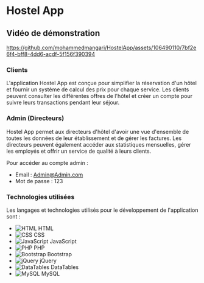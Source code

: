 # Hostel App

## Vidéo de démonstration


https://github.com/mohammedmangari/HostelApp/assets/106490110/7bf2e6f4-bff8-4dd6-acdf-5f156f390394



### Clients

L'application Hostel App est conçue pour simplifier la réservation d'un hôtel et fournir un système de calcul des prix pour chaque service. Les clients peuvent consulter les différentes offres de l'hôtel et créer un compte pour suivre leurs transactions pendant leur séjour.

### Admin (Directeurs)

Hostel App permet aux directeurs d'hôtel d'avoir une vue d'ensemble de toutes les données de leur établissement et de gérer les factures. Les directeurs peuvent également accéder aux statistiques mensuelles, gérer les employés et offrir un service de qualité à leurs clients.

Pour accéder au compte admin :

- Email : Admin@Admin.com
- Mot de passe : 123

### Technologies utilisées

Les langages et technologies utilisés pour le développement de l'application sont :

- ![HTML](https://img.icons8.com/color/48/000000/html-5--v1.png) HTML
- ![CSS](https://img.icons8.com/color/48/000000/css3.png) CSS
- ![JavaScript](https://img.icons8.com/color/48/000000/javascript--v1.png) JavaScript
- ![PHP](https://img.icons8.com/color/48/000000/php.png) PHP
- ![Bootstrap](https://img.icons8.com/color/48/000000/bootstrap.png) Bootstrap
- ![jQuery](https://img.icons8.com/ios-filled/50/000000/jquery.png) jQuery
- ![DataTables](https://img.icons8.com/material-rounded/48/000000/data-configuration.png) DataTables
- ![MySQL](https://img.icons8.com/ios-filled/50/000000/mysql-logo.png) MySQL
